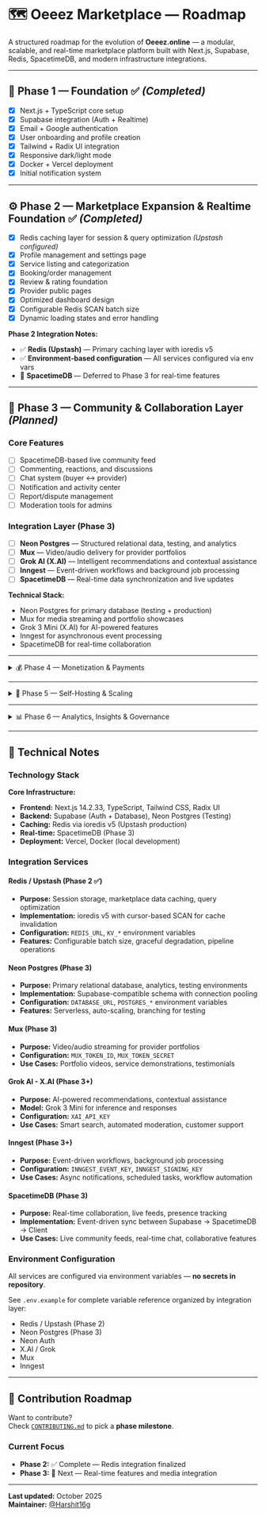 
# 🗺️ Oeeez Marketplace — Roadmap

A structured roadmap for the evolution of **Oeeez.online** — a modular, scalable, and real-time marketplace platform built with Next.js, Supabase, Redis, SpacetimeDB, and modern infrastructure integrations.

---

## 🚀 Phase 1 — Foundation ✅ *(Completed)*

- [x] Next.js + TypeScript core setup  
- [x] Supabase integration (Auth + Realtime)  
- [x] Email + Google authentication  
- [x] User onboarding and profile creation  
- [x] Tailwind + Radix UI integration  
- [x] Responsive dark/light mode  
- [x] Docker + Vercel deployment  
- [x] Initial notification system  

---

## ⚙️ Phase 2 — Marketplace Expansion & Realtime Foundation ✅ *(Completed)*

- [x] Redis caching layer for session & query optimization *(Upstash configured)*
- [x] Profile management and settings page  
- [x] Service listing and categorization  
- [x] Booking/order management  
- [x] Review & rating foundation  
- [x] Provider public pages  
- [x] Optimized dashboard design  
- [x] Configurable Redis SCAN batch size
- [x] Dynamic loading states and error handling

**Phase 2 Integration Notes:**
- ✅ **Redis (Upstash)** — Primary caching layer with ioredis v5
- ✅ **Environment-based configuration** — All services configured via env vars
- 🔄 **SpacetimeDB** — Deferred to Phase 3 for real-time features

---

## 🧩 Phase 3 — Community & Collaboration Layer *(Planned)*

### Core Features
- [ ] SpacetimeDB-based live community feed  
- [ ] Commenting, reactions, and discussions  
- [ ] Chat system (buyer ↔ provider)  
- [ ] Notification and activity center  
- [ ] Report/dispute management  
- [ ] Moderation tools for admins

### Integration Layer (Phase 3)
- [ ] **Neon Postgres** — Structured relational data, testing, and analytics
- [ ] **Mux** — Video/audio delivery for provider portfolios
- [ ] **Grok AI (X.AI)** — Intelligent recommendations and contextual assistance
- [ ] **Inngest** — Event-driven workflows and background job processing
- [ ] **SpacetimeDB** — Real-time data synchronization and live updates

**Technical Stack:**
- Neon Postgres for primary database (testing + production)
- Mux for media streaming and portfolio showcases
- Grok 3 Mini (X.AI) for AI-powered features
- Inngest for asynchronous event processing
- SpacetimeDB for real-time collaboration

---

<details>
<summary>💰 Phase 4 — Monetization & Payments</summary>

- [ ] Razorpay / Stripe integration  
- [ ] Provider subscription tiers  
- [ ] Revenue analytics dashboard  
- [ ] Payouts & tax/GST handling  
- [ ] Transaction history and reporting
- [ ] Payment gateway abstraction layer

**Integration Notes:**
- Payment processing via Razorpay/Stripe
- Financial analytics with Neon Postgres
- Event-driven payment notifications via Inngest
</details>

---

<details>
<summary>🏪 Phase 5 — Self-Hosting & Scaling</summary>

- [ ] Multi-tenant subdomains (`shopname.oeeez.online`)  
- [ ] Organization dashboards  
- [ ] Admin analytics and control center  
- [ ] Redis cluster for distributed caching  
- [ ] Auto-provisioned domains via API  
- [ ] Environment orchestration for multi-tenant deployments

**Integration Notes:**
- Redis (Upstash) cluster for multi-region caching
- Neon Postgres multi-tenant architecture
- Automated provisioning via Vercel API
- Load balancing and CDN optimization
</details>

---

<details>
<summary>📊 Phase 6 — Analytics, Insights & Governance</summary>

- [ ] Platform-wide data insights  
- [ ] Fraud and abuse detection  
- [ ] Sentiment analysis using SpacetimeDB streams  
- [ ] Trust and reputation scoring  
- [ ] Transparency dashboard  
- [ ] AI-driven recommendations and insights

**Integration Notes:**
- Grok AI for intelligent analytics and fraud detection
- SpacetimeDB for real-time sentiment analysis
- Neon Postgres for analytics data warehousing
- Inngest for scheduled analytics pipelines
- OpenTelemetry for observability (future)
</details>

---

## 🧠 Technical Notes

### Technology Stack

**Core Infrastructure:**
- **Frontend:** Next.js 14.2.33, TypeScript, Tailwind CSS, Radix UI
- **Backend:** Supabase (Auth + Database), Neon Postgres (Testing)
- **Caching:** Redis via ioredis v5 (Upstash production)
- **Real-time:** SpacetimeDB (Phase 3)
- **Deployment:** Vercel, Docker (local development)

### Integration Services

#### Redis / Upstash (Phase 2 ✅)
- **Purpose:** Session storage, marketplace data caching, query optimization
- **Implementation:** ioredis v5 with cursor-based SCAN for cache invalidation
- **Configuration:** `REDIS_URL`, `KV_*` environment variables
- **Features:** Configurable batch size, graceful degradation, pipeline operations

#### Neon Postgres (Phase 3)
- **Purpose:** Primary relational database, analytics, testing environments
- **Implementation:** Supabase-compatible schema with connection pooling
- **Configuration:** `DATABASE_URL`, `POSTGRES_*` environment variables
- **Features:** Serverless, auto-scaling, branching for testing

#### Mux (Phase 3)
- **Purpose:** Video/audio streaming for provider portfolios
- **Configuration:** `MUX_TOKEN_ID`, `MUX_TOKEN_SECRET`
- **Use Cases:** Portfolio videos, service demonstrations, testimonials

#### Grok AI - X.AI (Phase 3+)
- **Purpose:** AI-powered recommendations, contextual assistance
- **Model:** Grok 3 Mini for inference and responses
- **Configuration:** `XAI_API_KEY`
- **Use Cases:** Smart search, automated moderation, customer support

#### Inngest (Phase 3+)
- **Purpose:** Event-driven workflows, background job processing
- **Configuration:** `INNGEST_EVENT_KEY`, `INNGEST_SIGNING_KEY`
- **Use Cases:** Async notifications, scheduled tasks, workflow automation

#### SpacetimeDB (Phase 3)
- **Purpose:** Real-time collaboration, live feeds, presence tracking
- **Implementation:** Event-driven sync between Supabase → SpacetimeDB → Client
- **Use Cases:** Live community feeds, real-time chat, collaborative features

### Environment Configuration

All services are configured via environment variables — **no secrets in repository**.

See `.env.example` for complete variable reference organized by integration layer:
- Redis / Upstash (Phase 2)
- Neon Postgres (Phase 3)
- Neon Auth
- X.AI / Grok
- Mux
- Inngest

---

## 🧩 Contribution Roadmap

Want to contribute?  
Check [`CONTRIBUTING.md`](./CONTRIBUTING.md) to pick a **phase milestone**.

### Current Focus
- **Phase 2:** ✅ Complete — Redis integration finalized
- **Phase 3:** 🚧 Next — Real-time features and media integration

---

**Last updated:** October 2025  
**Maintainer:** [@Harshit16g](https://github.com/Harshit16g)